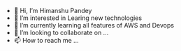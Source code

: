 - 👋 Hi, I’m Himanshu Pandey
- 👀 I’m interested in Learing new technologies 
- 🌱 I’m currently learning all features of AWS and Devops
- 💞️ I’m looking to collaborate on ...
- 📫 How to reach me ...

<!---
ankit-pandeyy/ankit-pandeyy is a ✨ special ✨ repository because its `README.md` (this file) appears on your GitHub profile.
You can click the Preview link to take a look at your changes.
--->
